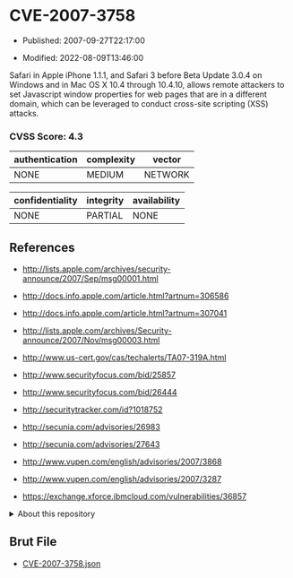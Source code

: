 # CVE-2007-3758

- Published: 2007-09-27T22:17:00

- Modified: 2022-08-09T13:46:00

Safari in Apple iPhone 1.1.1, and Safari 3 before Beta Update 3.0.4 on Windows and in Mac OS X 10.4 through 10.4.10, allows remote attackers to set Javascript window properties for web pages that are in a different domain, which can be leveraged to conduct cross-site scripting (XSS) attacks.

### CVSS Score: **4.3**

| authentication | complexity | vector |
| --- | --- | --- |
| NONE | MEDIUM | NETWORK |

| confidentiality | integrity | availability |
| --- | --- | --- |
| NONE | PARTIAL | NONE |

## References

* http://lists.apple.com/archives/security-announce/2007/Sep/msg00001.html

* http://docs.info.apple.com/article.html?artnum=306586

* http://docs.info.apple.com/article.html?artnum=307041

* http://lists.apple.com/archives/Security-announce/2007/Nov/msg00003.html

* http://www.us-cert.gov/cas/techalerts/TA07-319A.html

* http://www.securityfocus.com/bid/25857

* http://www.securityfocus.com/bid/26444

* http://securitytracker.com/id?1018752

* http://secunia.com/advisories/26983

* http://secunia.com/advisories/27643

* http://www.vupen.com/english/advisories/2007/3868

* http://www.vupen.com/english/advisories/2007/3287

* https://exchange.xforce.ibmcloud.com/vulnerabilities/36857

<details>
<summary>About this repository</summary> 

  This repository is part of the project [Live Hack CVE](https://github.com/Live-Hack-CVE). Main website can be found [www.live-hack.org](https://www.live-hack.org) 
  
  Made by [Sn0wAlice](https://github.com/Sn0wAlice) for the people that care about security and need to have a feed of the latest CVEs. Hope you enjoy it, don't forget to star the repo and follow me on [Twitter](https://twitter.com/Sn0wAlice) and [Github](https://github.com/Sn0wAlice). And that is my [personnal website](https://www.alice-snow.me/)

  - [Home Page](https://github.com/Live-Hack-CVE)
  - [Framework](https://github.com/Live-Hack-CVE/cve-framework)
  - [CVE database](https://github.com/Live-Hack-CVE/full_database)
  - [Changelog](https://github.com/Live-Hack-CVE/Changelog)
</details>

## Brut File

* [CVE-2007-3758.json](https://raw.githubusercontent.com/Live-Hack-CVE/full_database/main/cves/2007/CVE-2007-3758.json)

